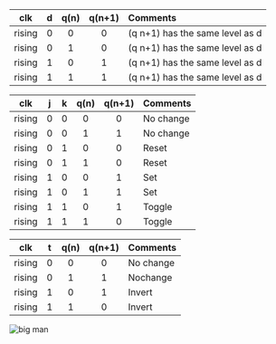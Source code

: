 
 | **clk** | **d** | **q(n)** | **q(n+1)** | **Comments** |
   | :-: | :-: | :-: | :-: | :-- |
   | rising | 0 | 0 | 0 | (q n+1) has the same level as d |
   | rising | 0 | 1 | 0 | (q n+1) has the same level as d |
   | rising | 1 | 0 | 1 | (q n+1) has the same level as d |
   | rising | 1 | 1 | 1 | (q n+1) has the same level as d |

   | **clk** | **j** | **k** | **q(n)** | **q(n+1)** | **Comments** |
   | :-: | :-: | :-: | :-: | :-: | :-- |
   | rising | 0 | 0 | 0 | 0 | No change |
   | rising | 0 | 0 | 1 | 1 | No change |
   | rising | 0 | 1 | 0 | 0 | Reset |
   | rising | 0 | 1 | 1 | 0 | Reset |
   | rising | 1 | 0 | 0 | 1 | Set |
   | rising | 1 | 0 | 1 | 1 | Set |
   | rising | 1 | 1 | 0 | 1 | Toggle |
   | rising | 1 | 1 | 1 | 0 | Toggle |

   | **clk** | **t** | **q(n)** | **q(n+1)** | **Comments** |
   | :-: | :-: | :-: | :-: | :-- |
   | rising | 0 | 0 | 0 | No change |
   | rising | 0 | 1 | 1 | Nochange |
   | rising | 1 | 0 | 1 | Invert |
   | rising | 1 | 1 | 0 | Invert |

![big man](https://user-images.githubusercontent.com/99683944/158199185-abd50713-6a69-47d3-b8c2-75409b6b0dfa.png)
